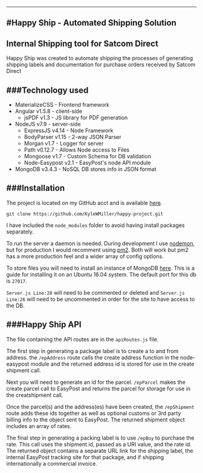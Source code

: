 ------
#Happy Ship - Automated Shipping Solution
------

## Internal Shipping tool for Satcom Direct

Happy Ship was created to automate shipping the processes of generating shipping labels and documentation for purchase orders received by Satcom Direct

###Technology used
---

* MaterializeCSS - Frontend framework
* Angular v1.5.8 - client-side
	* jsPDF v1.3 - JS library for PDF generation
* NodeJS v7.9 - server-side
	* ExpressJS v4.14 - Node Framework 
	* BodyParser v1.15 - 2-way JSON Parser
	* Morgan v1.7 - Logger for server
	* Path v0.12.7 - Allows Node access to Files  
	* Mongoose v1.7 - Custom Schema for DB validation
	* Node-Easypost v2.1 - EasyPost's node API module
* MongoDB v3.4.3 - NoSQL DB stores info in JSON format


###Installation 
----

The project is located on my GitHub acct and is available [here](https://github.com/KyleWMiller/happy-project.git). 

`git clone https://github.com/KyleWMiller/happy-project.git`  

I have included the `node_modules` folder to avoid having install packages separately. 

To run the server a daemon is needed. During development I use [nodemon](https://nodemon.io/), but for production I would recomment using [pm2](http://pm2.keymetrics.io/). Both will work but pm2 has a more production feel and a wider array of config options.

To store files you will need to install an instance of MongoDB [here](https://www.howtoforge.com/tutorial/install-mongodb-on-ubuntu-16.04/).
This is a guide for installing it on an Ubuntu 16.04 system. The default port for this db is `27017`. 

`Server.js Line:28` will need to be commented or deleted and `Server.js Line:26` will need to be uncommented in order for the site to have access to the DB.

###Happy Ship API
---
The file containing the API routes are in the `apiRoutes.js` file. 

The first step in generating a package label is to create a to and from address. the `/epAddress` route calls the create address function in the node-easypost module and the returned address id is stored for use in the create shipment call.

Next you will need to generate an id for the parcel. `/epParcel` makes the create parcel call to EasyPost and returns the parcel for storage for use in the creatshipment call.

Once the parcel(s) and the address(es) have been created, the `/epShipment` route  adds these ids together as well as optional customs or 3rd party billing info to the object sent to EasyPost. The returned shipment object includes an array of rates. 

The final step in generating a packing label is to use `/epBuy` to purchase the rate. This call uses the shipment id, passed as a URI value, and the rate id. The returned object contains a separate URL link for the shipping label, the internal EasyPost tracking site for that package, and if shipping internationally a commercial invoice.